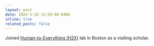 ```yaml
---
layout: post
date: 2024-5-18 15:59:00-0400
inline: true
related_posts: false
---
```


Joined [Human-to-Everything (H2X)](https://eshed1.github.io/) lab in Boston as a visiting scholar.
